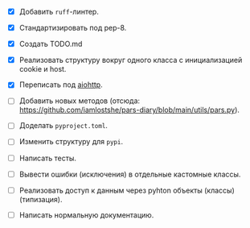 - [x] Добавить `ruff`-линтер.

- [x] Стандартизировать под pep-8.

- [x] Создать TODO.md

- [x] Реализовать структуру вокруг одного класса с инициализацией cookie и host.

- [x] Переписать под [aiohttp](https://docs.aiohttp.org).

- [ ] Добавить новых методов (отсюда: https://github.com/iamlostshe/pars-diary/blob/main/utils/pars.py).

- [ ] Доделать `pyproject.toml`.

- [ ] Изменить структуру для `pypi`.

- [ ] Написать тесты.

- [ ] Вывести ошибки (исключения) в отдельные кастомные классы.

- [ ] Реализовать доступ к данным через pyhton объекты (классы) (типизация).

- [ ] Написать нормальную документацию.
